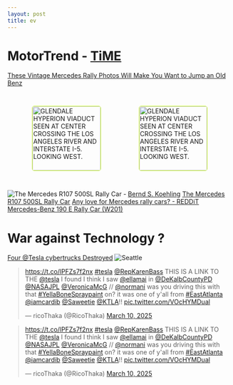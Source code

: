 ```yaml
---
layout: post
title: ev
---
```



# MotorTrend - [TiME](https://time.gov/)
[These Vintage Mercedes Rally Photos Will Make You Want to Jump an Old Benz](https://www.motortrend.com/vehicle-genres/mercedes-benz-vintage-rally-photos/photos/)
<style>


.ev > * {
  border: 1px solid #c9ff23;
  border-radius: 5px;
  padding: 0px;
  flex-basis: 30%;
  flex-shrink:2;
  flex-grow:1;
  overflow: hidden;
  transition: all 300ms ease-in-out;
  
  &:hover {
    flex-grow: 9.3;
    
  }
}


.ev {
  display: flex;
  justify-content: space-evenly;
  flex-flow: row wrap; 
  padding: 15px;
  gap: 5px;
  height: auto;
}

.ev img {
  width: 100%;
}

.ev figcaption {
  background-color: #22222290;
  color: #fff;
  font: bold small sans-serif;
  padding: 3px;
  text-align: center;
}

 
 </style>


<div class="ev" markdown="1">
<figure>
 <a href="https://www.motortrend.com/uploads/sites/11/2020/04/1980-Mercedes-Benz-450-SLC-Bandama-Rally-2.jpg?interpolation=lanczos-none&fit=around|660:371" > 
 <img src="https://www.motortrend.com/uploads/sites/11/2020/04/1980-Mercedes-Benz-450-SLC-Bandama-Rally-2.jpg?interpolation=lanczos-none&fit=around|660:371" alt="GLENDALE HYPERION VIADUCT SEEN AT CENTER CROSSING THE LOS ANGELES RIVER AND INTERSTATE I-5. LOOKING WEST." /> </a>
  <figcaption><a href="https://www.loc.gov/resource/hhh.ca2896.photos/?sp=3"> R107 500SL</a></figcaption>
</figure>
  
  <figure>
 <a href="https://www.motortrend.com/uploads/sites/11/2020/04/1988-Mercedes-Benz-190E-2.3-16-Sachs-Winter-Rally.jpg?interpolation=lanczos-none&fit=around|660:371" > 
 <img src="https://www.motortrend.com/uploads/sites/11/2020/04/1988-Mercedes-Benz-190E-2.3-16-Sachs-Winter-Rally.jpg?interpolation=lanczos-none&fit=around|660:371" alt="GLENDALE HYPERION VIADUCT SEEN AT CENTER CROSSING THE LOS ANGELES RIVER AND INTERSTATE I-5. LOOKING WEST." /> </a>
  <figcaption><a href="https://www.motortrend.com/vehicle-genres/mercedes-benz-vintage-rally-photos/photos/"> 190 E Rally Car (W201)</a></figcaption>
</figure>
 
</div>



![The Mercedes R107 500SL Rally Car](https://benz-books.com/blog/wp-content/uploads/Mercedes-R107-500SL-Testwagen-mit-W.-R%C3%B6hrl-am-Steuer.jpg) - [Bernd S. Koehling](https://www.benz-books.com/)
[The Mercedes R107 500SL Rally Car](https://benz-books.com/blog/523/the-forgotten-mercedes-r107-rally-car/) [Any love for Mercedes rally cars? - REDDiT](https://www.reddit.com/r/mercedes_benz/comments/dwnsob/any_love_for_mercedes_rally_cars/?rdt=38008) [Mercedes-Benz 190 E Rally Car (W201)](https://en.wheelsage.org/category/rally_championship/100755/gallery/bm2fus)

# War against Technology ? 

[Four @Tesla cybertrucks Destroyed](https://komonews.com/news/local/four-tesla-cybertrucks-destroyed-in-fire-in-seattles-sodo-neighborhood-elon-musk-doge-federal-jobs-cut-protests-seattle-fire-department-investigation)
![Seattle](https://komonews.com/resources/media2/original/full/1280/center/80/4462141d-24ff-40dc-93e4-e003b4112d69-VOtz3aSODOTESLAFIRES.transfer_frame_166.jpeg)

<blockquote class="twitter-tweet" data-media-max-width="560"><p lang="en" dir="ltr"><a href="https://t.co/lPFZs7f2nx">https://t.co/lPFZs7f2nx</a> <a href="https://twitter.com/hashtag/tesla?src=hash&amp;ref_src=twsrc%5Etfw">#tesla</a> <a href="https://twitter.com/RepKarenBass?ref_src=twsrc%5Etfw">@RepKarenBass</a> THIS IS A LINK TO THE <a href="https://twitter.com/Tesla?ref_src=twsrc%5Etfw">@tesla</a> I found I think I saw <a href="https://twitter.com/ellamai?ref_src=twsrc%5Etfw">@ellamai</a> in <a href="https://twitter.com/DeKalbCountyPD?ref_src=twsrc%5Etfw">@DeKalbCountyPD</a> <a href="https://twitter.com/NASAJPL?ref_src=twsrc%5Etfw">@NASAJPL</a> <a href="https://twitter.com/VeronicaMcG?ref_src=twsrc%5Etfw">@VeronicaMcG</a> // <a href="https://twitter.com/Normani?ref_src=twsrc%5Etfw">@normani</a> was you driving this with that <a href="https://twitter.com/hashtag/YellaBoneSpraypaint?src=hash&amp;ref_src=twsrc%5Etfw">#YellaBoneSpraypaint</a> on? it was one of y&#39;all from <a href="https://twitter.com/hashtag/EastAtlanta?src=hash&amp;ref_src=twsrc%5Etfw">#EastAtlanta</a> <a href="https://twitter.com/iamcardib?ref_src=twsrc%5Etfw">@iamcardib</a> <a href="https://twitter.com/Saweetie?ref_src=twsrc%5Etfw">@Saweetie</a> <a href="https://twitter.com/KTLA?ref_src=twsrc%5Etfw">@KTLA</a>!! <a href="https://t.co/VOcHYMDual">pic.twitter.com/VOcHYMDual</a></p>&mdash; ricoThaka (@RicoThaka) <a href="https://twitter.com/RicoThaka/status/1899209190037733690?ref_src=twsrc%5Etfw">March 10, 2025</a></blockquote> <script async src="https://platform.twitter.com/widgets.js" charset="utf-8"></script>

<blockquote class="twitter-tweet"><p lang="en" dir="ltr"><a href="https://t.co/lPFZs7f2nx">https://t.co/lPFZs7f2nx</a> <a href="https://twitter.com/hashtag/tesla?src=hash&amp;ref_src=twsrc%5Etfw">#tesla</a> <a href="https://twitter.com/RepKarenBass?ref_src=twsrc%5Etfw">@RepKarenBass</a> THIS IS A LINK TO THE <a href="https://twitter.com/Tesla?ref_src=twsrc%5Etfw">@tesla</a> I found I think I saw <a href="https://twitter.com/ellamai?ref_src=twsrc%5Etfw">@ellamai</a> in <a href="https://twitter.com/DeKalbCountyPD?ref_src=twsrc%5Etfw">@DeKalbCountyPD</a> <a href="https://twitter.com/NASAJPL?ref_src=twsrc%5Etfw">@NASAJPL</a> <a href="https://twitter.com/VeronicaMcG?ref_src=twsrc%5Etfw">@VeronicaMcG</a> // <a href="https://twitter.com/Normani?ref_src=twsrc%5Etfw">@normani</a> was you driving this with that <a href="https://twitter.com/hashtag/YellaBoneSpraypaint?src=hash&amp;ref_src=twsrc%5Etfw">#YellaBoneSpraypaint</a> on? it was one of y&#39;all from <a href="https://twitter.com/hashtag/EastAtlanta?src=hash&amp;ref_src=twsrc%5Etfw">#EastAtlanta</a> <a href="https://twitter.com/iamcardib?ref_src=twsrc%5Etfw">@iamcardib</a> <a href="https://twitter.com/Saweetie?ref_src=twsrc%5Etfw">@Saweetie</a> <a href="https://twitter.com/KTLA?ref_src=twsrc%5Etfw">@KTLA</a>!! <a href="https://t.co/VOcHYMDual">pic.twitter.com/VOcHYMDual</a></p>&mdash; ricoThaka (@RicoThaka) <a href="https://twitter.com/RicoThaka/status/1899209190037733690?ref_src=twsrc%5Etfw">March 10, 2025</a></blockquote> <script async src="https://platform.twitter.com/widgets.js" charset="utf-8"></script>

